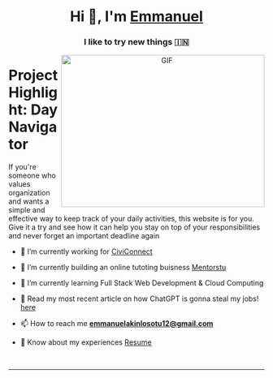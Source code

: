 <h1 align="center">Hi 👋, I'm <a href="https://emanakin.github.io/CSS-Website/" target="blank">
Emmanuel</a></h1>
<h3 align="center">I like to try new things &#127470;&#127475</h3>


<a target="_blank" align="center">
  <img align="right" top="500" height="300" width="400" alt="GIF" src="https://media.giphy.com/media/SWoSkN6DxTszqIKEqv/giphy.gif">
</a>

# Project Highlight: Day Navigator
If you're someone who values organization and wants a simple and effective way to keep track of your daily activities, this website is for you. 
Give it a try and see how it can help you stay on top of your responsibilities and never forget an important deadline again

- 🔭 I’m currently working for <a href="https://www.civiconnect.ca/" target="blank">CiviConnect</a>

- 🌱 I’m currently building an online tutoting buisness <a href="https://www.civiconnect.ca/" target="blank">Mentorstu</a>

- 🌱 I’m currently learning Full Stack Web Development & Cloud Computing 

- 📝 Read my most recent article on how ChatGPT is gonna steal my jobs! <a href="https://www.mentorstu.com/post/wilfrid-laurier-university-students-beware-chat-ais-are-coming-for-our-jobs" target="blank">here</a>

- 📫 How to reach me **emmanuelakinlosotu12@gmail.com**

- 📄 Know about my experiences <a href="" target="blank">Resume</a>
<br/>

 

---

